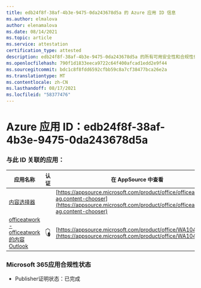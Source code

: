 ```yaml
---
title: edb24f8f-38af-4b3e-9475-0da243678d5a 的 Azure 应用 ID 信息
ms.author: elmalova
author: elenamalova
ms.date: 08/14/2021
ms.topic: article
ms.service: attestation
certification_type: attested
description: edb24f8f-38af-4b3e-9475-0da243678d5a 的所有可用安全性和合规性信息。
ms.openlocfilehash: 790f1d1833eeca9722c64f400afcad1edd2e9f44
ms.sourcegitcommit: bdc1c8f8fdd6592cfbb59c8a7cf38477bca26e2a
ms.translationtype: MT
ms.contentlocale: zh-CN
ms.lasthandoff: 08/17/2021
ms.locfileid: "58377476"
---
```

# <a name="azure-app-id-edb24f8f-38af-4b3e-9475-0da243678d5a"></a>Azure 应用 ID：edb24f8f-38af-4b3e-9475-0da243678d5a


### <a name="apps-associated-with-this-id"></a>与此 ID 关联的应用：
| **应用名称** | **认证** | **在 AppSource 中查看** |
|--------------|---------------|-----------------------|
| [内容选择器](https://docs.microsoft.com/microsoft-365-app-certification/forward/officeatwork-ag.content-chooser) |  | [https://appsource.microsoft.com/product/office/officeatwork-ag.content-chooser](https://appsource.microsoft.com/product/office/officeatwork-ag.content-chooser) |
| [officeatwork - officeatwork 的内容Outlook](https://docs.microsoft.com/microsoft-365-app-certification/forward/WA104380690) | <img alt="Certified application badge" src="../media/certified-badge.png" height="25" width="25" /> | [https://appsource.microsoft.com/product/office/WA104380690](https://appsource.microsoft.com/product/office/WA104380690) |

### <a name="microsoft-365-app-compliance-status"></a>Microsoft 365应用合规性状态
- Publisher证明状态：已完成
